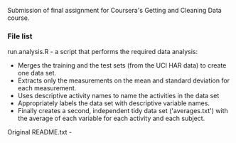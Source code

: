 Submission of final assignment for Coursera's Getting and Cleaning Data course.

### File list

run.analysis.R - a script that performs the required data analysis:
  - Merges the training and the test sets (from the UCI HAR data) to create one data set.
  - Extracts only the measurements on the mean and standard deviation for each measurement.
  - Uses descriptive activity names to name the activities in the data set
  - Appropriately labels the data set with descriptive variable names.
  - Finally creates a second, independent tidy data set ('averages.txt') with the average of each variable for each activity and each subject.
  
 
 Original README.txt - 
